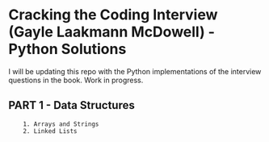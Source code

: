 # Cracking the Coding Interview (Gayle Laakmann McDowell) - Python Solutions

I will be updating this repo with the Python implementations of the interview questions in the book. Work in progress.


## PART 1 - Data Structures
        1. Arrays and Strings
        2. Linked Lists

